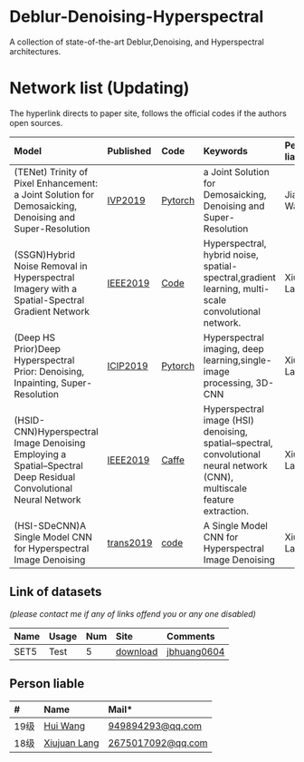 # Deblur-Denoising-Hyperspectral
A collection of state-of-the-art Deblur,Denoising, and Hyperspectral architectures.

# Network list (Updating)
The hyperlink directs to paper site, follows the official codes if the authors open sources.

|Model |Published |Code|Keywords|Person liable*|
|:-----|:---------|:-----|:-------|:-------|
|(TENet) Trinity of Pixel Enhancement: a Joint Solution for Demosaicking, Denoising and Super-Resolution| [IVP2019](https://arxiv.org/pdf/1905.02538.pdf)|[Pytorch](https://github.com/guochengqian/TENet)| a Joint Solution for Demosaicking, Denoising and Super-Resolution | Jiaming Wang|
|(SSGN)Hybrid Noise Removal in Hyperspectral Imagery with a Spatial-Spectral Gradient Network| [IEEE2019](https://arxiv.org/ftp/arxiv/papers/1810/1810.00495.pdf)|[Code](https://github.com/WHUQZhang/SSGN)|Hyperspectral, hybrid noise, spatial-spectral,gradient learning, multi-scale convolutional network.|Xiujuan Lang|
|(Deep HS Prior)Deep Hyperspectral Prior: Denoising, Inpainting, Super-Resolution| [ICIP2019](https://arxiv.org/ftp/arxiv/papers/1902/1902.00301.pdf)| [Pytorch](https://github.com/acecreamu/deep-hs-prior)| Hyperspectral imaging, deep learning,single-image processing, 3D-CNN|Xiujuan Lang|
|(HSID-CNN)Hyperspectral Image Denoising Employing a Spatial–Spectral Deep Residual Convolutional Neural Network| [IEEE2019](https://arxiv.org/ftp/arxiv/papers/1806/1806.00183.pdf)|[Caffe](https://github.com/WHUQZhang/HSID-CNN)|Hyperspectral image (HSI) denoising, spatial–spectral, convolutional neural network (CNN), multiscale feature extraction.|Xiujuan Lang|
|(HSI-SDeCNN)A Single Model CNN for Hyperspectral Image Denoising| [trans2019](https://ieeexplore.ieee.org/abstract/document/8913713)|[code](https://github.com/mhaut/HSI-SDeCNN)|A Single Model CNN for Hyperspectral Image Denoising|Xiujuan Lang|
## Link of datasets
*(please contact me if any of links offend you or any one disabled)*

|Name|Usage|Num|Site|Comments|
|:---|:----|:----|:---|:-----|
|SET5|Test|5|[download](https://uofi.box.com/shared/static/kfahv87nfe8ax910l85dksyl2q212voc.zip)|[jbhuang0604](https://github.com/jbhuang0604/SelfExSR)|


## Person liable
|#|Name |Mail* |
|:-----|:----- |:-----|
|19级|[Hui Wang](https://github.com/wh2333)|949894293@qq.com|
|18级|[Xiujuan Lang](https://github.com/langxiujuan)|2675017092@qq.com|

